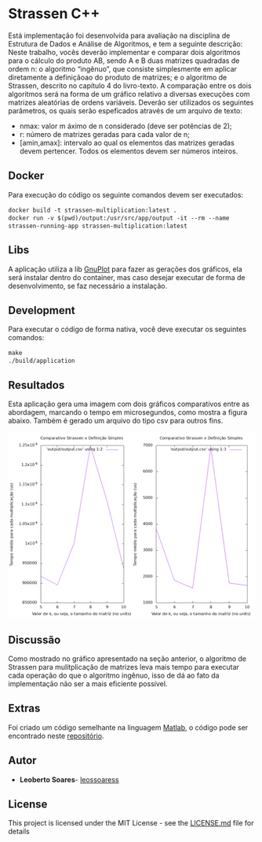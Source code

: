 # Strassen C++

Está implementação foi desenvolvida para avaliação na disciplina de Estrutura de Dados e Análise de Algoritmos, e tem a seguinte descrição: Neste trabalho, vocês deverão implementar e comparar dois algoritmos para o cálculo do produto AB, sendo A e B duas matrizes quadradas de ordem n: o algoritmo “ingênuo”, que consiste simplesmente em aplicar diretamente a definiçãoao do produto de matrizes; e o algoritmo de Strassen, descrito no capítulo 4 do livro-texto. A comparação entre os dois algoritmos será na forma de um gráfico relativo a diversas execuções com matrizes aleatórias de ordens variáveis. Deverão ser utilizados os seguintes parâmetros, os quais serão espeficados através de um arquivo de texto:

- nmax: valor m áximo de n considerado (deve ser potências de 2);
- r: número de matrizes geradas para cada valor de n;
- [amin,amax]: intervalo ao qual os elementos das matrizes geradas devem pertencer. Todos os elementos devem ser números inteiros.

## Docker

Para execução do código os seguinte comandos devem ser executados:

````
docker build -t strassen-multiplication:latest .
docker run -v $(pwd)/output:/usr/src/app/output -it --rm --name strassen-running-app strassen-multiplication:latest
````

## Libs

A aplicação utiliza a lib [GnuPlot](http://www.gnuplot.info/) para fazer as gerações dos gráficos, ela será instalar dentro do container, mas caso desejar executar de forma de desenvolvimento, se faz necessário a instalação.

## Development

Para executar o código de forma nativa, você deve executar os seguintes comandos:

````
make
./build/application
````

## Resultados

Esta aplicação gera uma imagem com dois gráficos comparativos entre as abordagem, marcando o tempo em microsegundos, como mostra a figura abaixo. Também é gerado um arquivo do tipo csv para outros fins.

![image info](./output/output.png)

## Discussão

Como mostrado no gráfico apresentado na seção anterior, o algoritmo de Strassen para mulitplicação de matrizes leva mais tempo para executar cada operação do que o algoritmo ingênuo, isso de dá ao fato da implementação não ser a mais eficiente possível.

## Extras

Foi criado um código semelhante na linguagem [Matlab](https://www.mathworks.com/products/matlab.html), o código pode ser encontrado neste [repositório](https://google.com).

## Autor

* **Leoberto Soares**- [leossoaress](https://github.com/leossoaress)

## License

This project is licensed under the MIT License - see the [LICENSE.md](LICENSE.md) file for details
